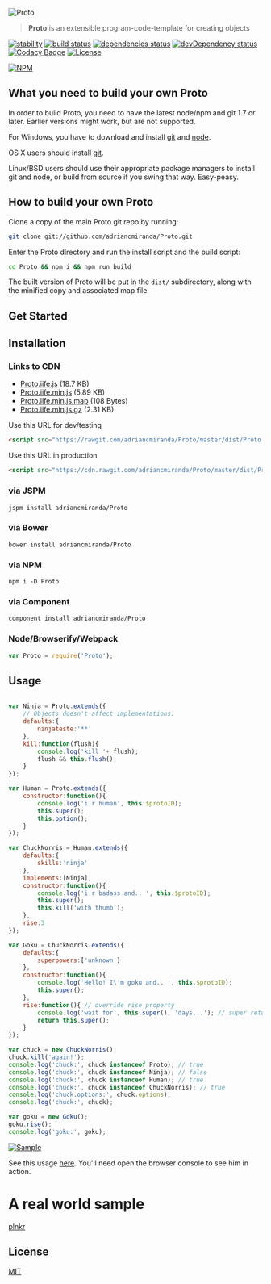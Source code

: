 
![Proto](http://i.imgur.com/CEEbHaw.gif)

> __Proto__ is an extensible program-code-template for creating objects

[![stability]][stability-url] 
[![build status][travis_build_status_image]][travis_build_status_url]
[![dependencies status][david_dependencies_status_image]][david_dependencies_status_url]
[![devDependency status][david_devdependencies_status_image]][david_devdependencies_status_url]
[![Codacy Badge][codacy_status_image]][codacy_status_url]
[![License][shields_license_image]][shields_license_url]

[![NPM][nodei_status_image]][nodei_status_url]

<!-- stability -->
[stability]: http://badges.github.io/stability-badges/dist/experimental.svg
[stability-url]: http://learnhtmlwithsong.com/blog/wp-content/uploads/2014/12/errors-everywhere-meme.png

<!-- travis -->
[travis_build_status_image]: https://travis-ci.org/adriancmiranda/Proto.svg?branch=master
[travis_build_status_url]: https://travis-ci.org/adriancmiranda/Proto "build status"

<!-- david dependencies -->
[david_dependencies_status_image]: https://david-dm.org/adriancmiranda/Proto.svg?theme=shields.io
[david_dependencies_status_url]: https://david-dm.org/adriancmiranda/Proto "dependencies status"

<!-- david devDependencies -->
[david_devdependencies_status_image]: https://david-dm.org/adriancmiranda/Proto/dev-status.svg?theme=shields.io
[david_devdependencies_status_url]: https://david-dm.org/adriancmiranda/Proto#info=devDependencies "devDependencies status"

<!-- shields.io -->
[shields_license_image]: https://img.shields.io/badge/license-MIT-blue.svg
[shields_license_url]: https://github.com/adriancmiranda/Proto/blob/master/LICENSE.md

<!-- codacy -->
[codacy_status_image]: https://api.codacy.com/project/badge/Grade/75cc315f21fa4f3fa51b8fb0dfc36c67
[codacy_status_url]: https://www.codacy.com/app/adriancmiranda/Proto?utm_source=github.com&amp;utm_medium=referral&amp;utm_content=adriancmiranda/Proto&amp;utm_campaign=Badge_Grade

<!-- nodei -->
[nodei_status_image]: https://nodei.co/npm/Proto.png?downloads=true&downloadRank=true&stars=true
[nodei_status_url]: https://nodei.co/npm/Proto/

<!-- samples -->
[sample_img]: http://i.imgur.com/OXKG9od.png
[sample_url]: http://i.imgur.com/OXKG9od.png

What you need to build your own Proto
-----------------------------------------

In order to build Proto, you need to have the latest node/npm and git 1.7 or later. Earlier versions might work, but are not supported.

For Windows, you have to download and install [git](http://git-scm.com/downloads) and [node](http://nodejs.org/download/).

OS X users should install [git](http://git-scm.com/download).

Linux/BSD users should use their appropriate package managers to install git and node, or build from source
if you swing that way. Easy-peasy.


How to build your own Proto
-------------------------------
Clone a copy of the main Proto git repo by running:

```bash
git clone git://github.com/adriancmiranda/Proto.git
```

Enter the Proto directory and run the install script and the build script:

```bash
cd Proto && npm i && npm run build
```

The built version of Proto will be put in the `dist/` subdirectory, along with the minified copy and associated map file.


Get Started
-----------

## Installation

### Links to CDN
* [Proto.iife.js](https://rawgit.com/adriancmiranda/Proto/master/dist/Proto.iife.js) (18.7 KB)
* [Proto.iife.min.js](https://cdn.rawgit.com/adriancmiranda/Proto/master/dist/Proto.iife.min.js) (5.89 KB)
* [Proto.iife.min.js.map](https://cdn.rawgit.com/adriancmiranda/Proto/master/dist/Proto.iife.min.js.map) (108 Bytes)
* [Proto.iife.min.js.gz](https://cdn.rawgit.com/adriancmiranda/Proto/master/dist/Proto.iife.min.js.gz) (2.31 KB)

Use this URL for dev/testing

```html
<script src="https://rawgit.com/adriancmiranda/Proto/master/dist/Proto.js"></script>
```

Use this URL in production

```html
<script src="https://cdn.rawgit.com/adriancmiranda/Proto/master/dist/Proto.min.js"></script>
```

### via JSPM
`jspm install adriancmiranda/Proto`

### via Bower
`bower install adriancmiranda/Proto`

### via NPM
`npm i -D Proto`

### via Component
`component install adriancmiranda/Proto`

### Node/Browserify/Webpack

```javascript
var Proto = require('Proto');
```


Usage
-----

```javascript

var Ninja = Proto.extends({
	// Objects doesn't affect implementations.
	defaults:{
		ninjateste:'**'
	},
	kill:function(flush){
		console.log('kill '+ flush);
		flush && this.flush();
	}
});

var Human = Proto.extends({
	constructor:function(){
		console.log('i r human', this.$protoID);
		this.super();
		this.option();
	}
});

var ChuckNorris = Human.extends({
	defaults:{
		skills:'ninja'
	},
	implements:[Ninja],
	constructor:function(){
		console.log('i r badass and.. ', this.$protoID);
		this.super();
		this.kill('with thumb');
	},
	rise:3
});

var Goku = ChuckNorris.extends({
	defaults:{
		superpowers:['unknown']
	},
	constructor:function(){
		console.log('Hello! I\'m goku and.. ', this.$protoID);
		this.super();
	},
	rise:function(){ // override rise property
		console.log('wait for', this.super(), 'days...'); // super returns rise property from superclass
		return this.super();
	}
});

var chuck = new ChuckNorris();
chuck.kill('again!');
console.log('chuck:', chuck instanceof Proto); // true
console.log('chuck:', chuck instanceof Ninja); // false
console.log('chuck:', chuck instanceof Human); // true
console.log('chuck:', chuck instanceof ChuckNorris); // true
console.log('chuck.options:', chuck.options);
console.log('chuck:', chuck);

var goku = new Goku();
goku.rise();
console.log('goku:', goku);

```

[![Sample][sample_img]][sample_url]

See this usage [here](http://output.jsbin.com/kehate "You'll need open the browser console to see him in action"). You'll need open the browser console to see him in action.

# A real world sample

[plnkr](https://plnkr.co/edit/94qIJj?p=preview)

## License

[MIT](https://github.com/adriancmiranda/Proto/blob/master/LICENSE.md)
